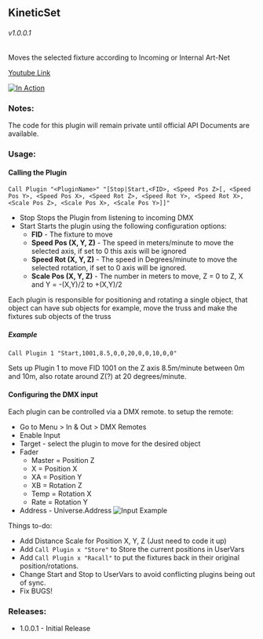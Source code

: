 ## KineticSet
###### v1.0.0.1

Moves the selected fixture according to Incoming or Internal Art-Net

[Youtube Link](https://www.youtube.com/watch?v=iBeWw8SVQKE)

[![In Action](https://img.youtube.com/vi/iBeWw8SVQKE/0.jpg)](https://www.youtube.com/watch?v=iBeWw8SVQKE)

### Notes:

The code for this plugin will remain private until official API Documents are available.

### Usage:

#### Calling the Plugin
`Call Plugin "<PluginName>" "[Stop|Start,<FID>, <Speed Pos Z>[, <Speed Pos Y>, <Speed Pos X>, <Speed Rot Z>, <Speed Rot Y>, <Speed Rot X>, <Scale Pos Z>, <Scale Pos X>, <Scale Pos Y>]]"`

- Stop Stops the Plugin from listening to incoming DMX
- Start Starts the plugin using the following configuration options:
  - **FID** - The fixture to move
  - **Speed Pos (X, Y, Z)** - The speed in meters/minute to move the selected axis, if set to 0 this axis will be ignored
  - **Speed Rot (X, Y, Z)** - The speed in Degrees/minute to move the selected rotation, if set to 0 axis will be ignored.
  - **Scale Pos (X, Y, Z)** - The number in meters to move, Z = 0 to Z, X and Y = -(X,Y)/2 to +(X,Y)/2


Each plugin is responsible for positioning and rotating a single object, that object can have sub objects for example, move the truss and make the fixtures sub objects of the truss

##### Example
`Call Plugin 1 "Start,1001,8.5,0,0,20,0,0,10,0,0"`

Sets up Plugin 1 to move FID 1001 on the Z axis 8.5m/minute between 0m and 10m, also rotate around Z(?) at 20 degrees/minute.

  
#### Configuring the DMX input

Each plugin can be controlled via a DMX remote. to setup the remote:

- Go to Menu > In & Out > DMX Remotes
- Enable Input
- Target - select the plugin to move for the desired object
- Fader
    - Master = Position Z
    - X = Position X
    - XA = Position Y
    - XB = Rotation Z
    - Temp = Rotation X
    - Rate = Rotation Y
- Address - Universe.Address
![Input Example](https://github.com/hossimo/GMA3Plugins/blob/master/Images/KeneticDMXRemoteSetup.png)

Things to-do:

- Add Distance Scale for Position X, Y, Z (Just need to code it up)
- Add `Call Plugin x "Store"` to Store the current positions in UserVars
- Add `Call Plugin x "Racall"` to put the fixtures back in their original position/rotations.
- Change Start and Stop to UserVars to avoid conflicting plugins being out of sync.
- Fix BUGS!

### Releases:

- 1.0.0.1 - Initial Release

